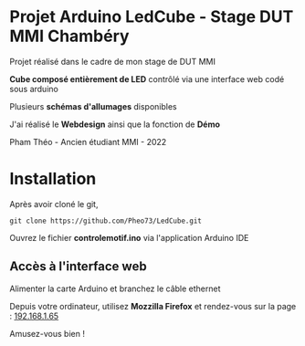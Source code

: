 # Projet Arduino LedCube - Stage DUT MMI Chambéry

Projet réalisé dans le cadre de mon stage de DUT MMI

**Cube composé entièrement de LED** contrôlé via une interface web codé sous arduino

Plusieurs **schémas d'allumages** disponibles

J'ai réalisé le **Webdesign** ainsi que la fonction de **Démo**

Pham Théo - Ancien étudiant MMI - 2022

# Installation

Après avoir cloné le git,

`git clone https://github.com/Pheo73/LedCube.git`

Ouvrez le fichier **controlemotif.ino** via l'application Arduino IDE

## Accès à l'interface web

Alimenter la carte Arduino et branchez le câble ethernet

Depuis votre ordinateur, utilisez **Mozzilla Firefox** et rendez-vous sur la page : [192.168.1.65](192.168.1.65)

Amusez-vous bien !
